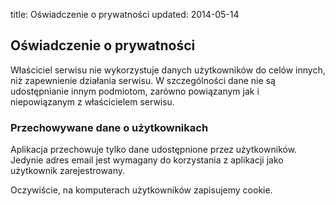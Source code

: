 title: Oświadczenie o prywatności
updated: 2014-05-14

## Oświadczenie o prywatności

Właściciel serwisu nie wykorzystuje danych użytkowników do celów innych, niż zapewnienie działania serwisu. W szczególności dane nie są udostępnianie innym podmiotom, zarówno powiązanym jak i niepowiązanym z właścicielem serwisu.

### Przechowywane dane o użytkownikach

Aplikacja przechowuje tylko dane udostępnione przez użytkowników. Jedynie adres email jest wymagany do korzystania z aplikacji jako użytkownik zarejestrowany.

Oczywiście, na komputerach użytkowników zapisujemy cookie.